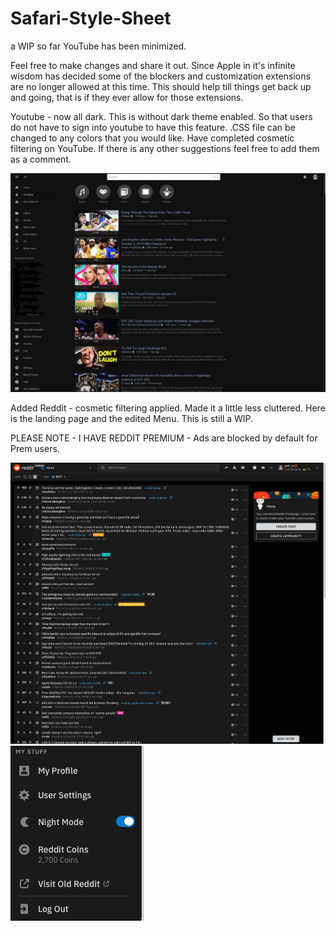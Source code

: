 # Safari-Style-Sheet
a WIP so far YouTube has been minimized.


Feel free to make changes and share it out.  Since Apple in it's infinite wisdom has decided some of the blockers and customization extensions are no longer allowed at this time.   This should help till things get back up and going, that is if they ever allow for those extensions.

Youtube - now all dark.  This is without dark theme enabled.  So that users do not have to sign into youtube to have this feature.   .CSS file can be changed to any colors that you would like.
Have completed cosmetic filtering on YouTube.  If there is any other suggestions feel free to add them as a comment.

![](yt.png)

Added Reddit - cosmetic filtering applied.  Made it a little less cluttered.  Here is the landing page and the edited Menu. This is still a WIP.

PLEASE NOTE - I HAVE REDDIT PREMIUM - Ads are blocked by default for Prem users.  

![](reddit.png)
![](menu.png)

